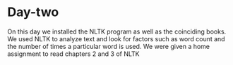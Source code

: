 # Day-two
On this day we installed the NLTK program as well as the coinciding books. 
We used NLTK to analyze text and look for factors such as word count and the number of times a particular word is used.
We were given a home assignment to read chapters 2 and 3 of NLTK
